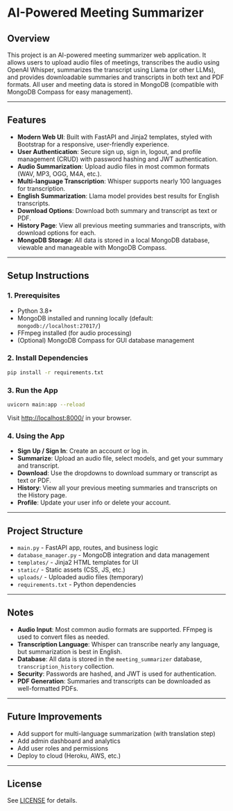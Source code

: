 # AI-Powered Meeting Summarizer

## Overview

This project is an AI-powered meeting summarizer web application. It allows users to upload audio files of meetings, transcribes the audio using OpenAI Whisper, summarizes the transcript using Llama (or other LLMs), and provides downloadable summaries and transcripts in both text and PDF formats. All user and meeting data is stored in MongoDB (compatible with MongoDB Compass for easy management).

---

## Features

- **Modern Web UI**: Built with FastAPI and Jinja2 templates, styled with Bootstrap for a responsive, user-friendly experience.
- **User Authentication**: Secure sign up, sign in, logout, and profile management (CRUD) with password hashing and JWT authentication.
- **Audio Summarization**: Upload audio files in most common formats (WAV, MP3, OGG, M4A, etc.).
- **Multi-language Transcription**: Whisper supports nearly 100 languages for transcription.
- **English Summarization**: Llama model provides best results for English transcripts.
- **Download Options**: Download both summary and transcript as text or PDF.
- **History Page**: View all previous meeting summaries and transcripts, with download options for each.
- **MongoDB Storage**: All data is stored in a local MongoDB database, viewable and manageable with MongoDB Compass.

---

## Setup Instructions

### 1. Prerequisites
- Python 3.8+
- MongoDB installed and running locally (default: `mongodb://localhost:27017/`)
- FFmpeg installed (for audio processing)
- (Optional) MongoDB Compass for GUI database management

### 2. Install Dependencies
```bash
pip install -r requirements.txt
```

### 3. Run the App
```bash
uvicorn main:app --reload
```
Visit [http://localhost:8000/](http://localhost:8000/) in your browser.

### 4. Using the App
- **Sign Up / Sign In**: Create an account or log in.
- **Summarize**: Upload an audio file, select models, and get your summary and transcript.
- **Download**: Use the dropdowns to download summary or transcript as text or PDF.
- **History**: View all your previous meeting summaries and transcripts on the History page.
- **Profile**: Update your user info or delete your account.

---

## Project Structure
- `main.py` - FastAPI app, routes, and business logic
- `database_manager.py` - MongoDB integration and data management
- `templates/` - Jinja2 HTML templates for UI
- `static/` - Static assets (CSS, JS, etc.)
- `uploads/` - Uploaded audio files (temporary)
- `requirements.txt` - Python dependencies

---

## Notes
- **Audio Input**: Most common audio formats are supported. FFmpeg is used to convert files as needed.
- **Transcription Language**: Whisper can transcribe nearly any language, but summarization is best in English.
- **Database**: All data is stored in the `meeting_summarizer` database, `transcription_history` collection.
- **Security**: Passwords are hashed, and JWT is used for authentication.
- **PDF Generation**: Summaries and transcripts can be downloaded as well-formatted PDFs.

---

## Future Improvements
- Add support for multi-language summarization (with translation step)
- Add admin dashboard and analytics
- Add user roles and permissions
- Deploy to cloud (Heroku, AWS, etc.)

---

## License
See [LICENSE](LICENSE) for details.
